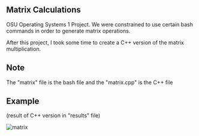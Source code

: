 ## Matrix Calculations

OSU Operating Systems 1 Project. We were constrained to use certain bash
commands in order to generate matrix operations.

After this project, I took some time to create a C++ version of the matrix multiplication.

## Note

The "matrix" file is the bash file and the "matrix.cpp" is the C++ file

## Example

(result of C++ version in "results" file)

![matrix](https://user-images.githubusercontent.com/43551031/164951992-c1e2b8c6-f137-4c02-a97f-5447c34b7fca.PNG)
